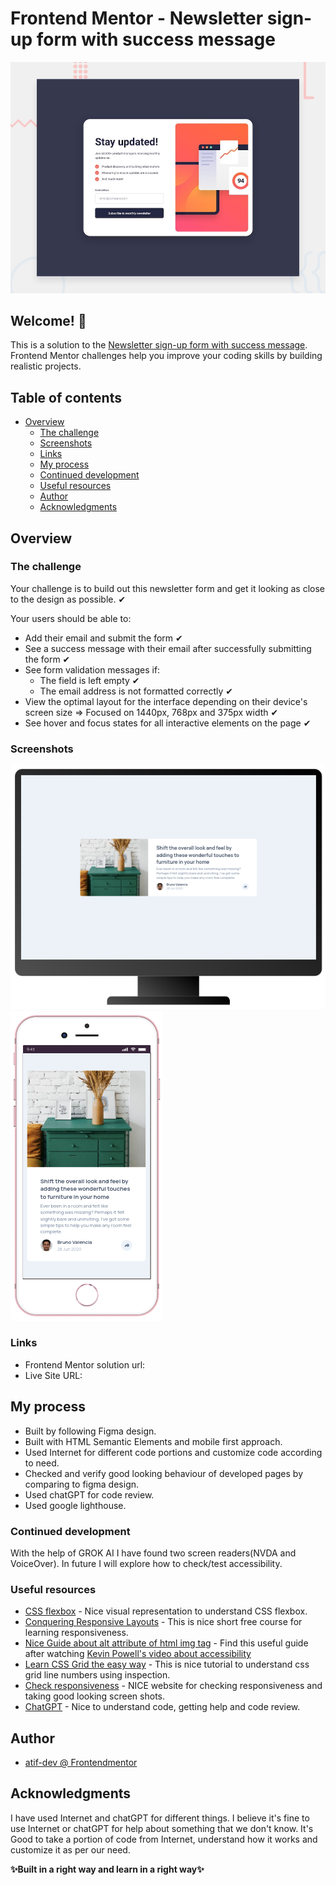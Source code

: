 # Frontend Mentor - Newsletter sign-up form with success message

![Design preview for the Newsletter sign-up form with success message coding challenge](./preview.jpg)


## Welcome! 👋

This is a solution to the [Newsletter sign-up form with success message](https://www.frontendmentor.io/challenges/newsletter-signup-form-with-success-message-3FC1AZbNrv). Frontend Mentor challenges help you improve your coding skills by building realistic projects.

## Table of contents

- [Overview](#overview)
  - [The challenge](#the-challenge)
  - [Screenshots](#screenshots)
  - [Links](#links)
  - [My process](#my-process)
  - [Continued development](#continued-development)
  - [Useful resources](#useful-resources)
  - [Author](#author)
  - [Acknowledgments](#acknowledgments)

## Overview

### The challenge

Your challenge is to build out this newsletter form and get it looking as close to the design as possible. ✔

Your users should be able to:

- Add their email and submit the form ✔
- See a success message with their email after successfully submitting the form ✔
- See form validation messages if:
  - The field is left empty ✔
  - The email address is not formatted correctly ✔
- View the optimal layout for the interface depending on their device's screen size => Focused on 1440px, 768px and 375px width ✔
- See hover and focus states for all interactive elements on the page ✔

### Screenshots

![PC View](https://github.com/atif-dev/FEM_article-preview-component/blob/main/screenshots/Desktop%201440%20x%20900.png?raw=true)
![Mobile view](https://github.com/atif-dev/FEM_article-preview-component/blob/main/screenshots/iPhone%208(375px%20width).png?raw=true)

### Links

- Frontend Mentor solution url:   
- Live Site URL: 
## My process

  - Built by following Figma design.
  - Built with HTML Semantic Elements and mobile first approach.
  - Used Internet for different code portions and customize code according to need.
  - Checked and verify good looking behaviour of developed pages by comparing to figma design.
  - Used chatGPT for code review.
  - Used google lighthouse.

    
### Continued development

  With the help of GROK AI I have found two screen readers(NVDA and VoiceOver). In future I will explore how to check/test accessibility. 

### Useful resources

- [CSS flexbox](https://css-tricks.com/snippets/css/a-guide-to-flexbox/) - Nice visual representation to understand CSS flexbox. 
- [Conquering Responsive Layouts](https://courses.kevinpowell.co/conquering-responsive-layouts) - This is nice short free course for learning responsiveness.
- [Nice Guide about alt attribute of html img tag](https://axesslab.com/alt-texts/) - Find this useful guide after watching [Kevin Powell's video about accessibility](https://youtu.be/pJ0GPI7BMIs?si=hjscnii9942umsjT)
- [Learn CSS Grid the easy way](https://youtu.be/rg7Fvvl3taU?si=OeJGCoDQq0sy_FRK) - This is nice tutorial to understand css grid line numbers using inspection. 
- [Check responsiveness](https://www.lambdatest.com/mobile-view-website) - NICE website for checking responsiveness and taking good looking screen shots.
- [ChatGPT](https://chat.openai.com/) - Nice to understand code, getting help and code review.


## Author

- [atif-dev @ Frontendmentor](https://www.frontendmentor.io/profile/atif-dev)

## Acknowledgments

I have used Internet and chatGPT for different things. I believe it's fine to use Internet or chatGPT for help about something that we don't know. It's Good to take a portion of code from Internet, understand how it works and customize it as per our need.
 
**✨Built in a right way and learn in a right way✨** 

